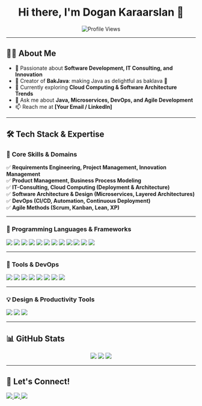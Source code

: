 <h1 align="center">Hi there, I'm Dogan Karaarslan 👋</h1>
<p align="center">
  <img src="https://komarev.com/ghpvc/?username=your-username&label=Profile%20Views&color=0e75b6&style=flat" alt="Profile Views" />
</p>

---

## 👨‍💻 **About Me**  
- 🚀 Passionate about **Software Development, IT Consulting, and Innovation**  
- 🎨 Creator of **BakJava**: making Java as delightful as baklava 🍯  
- 🌱 Currently exploring **Cloud Computing & Software Architecture Trends**  
- 💬 Ask me about **Java, Microservices, DevOps, and Agile Development**  
- 📫 Reach me at **[Your Email / LinkedIn]**  

---

## 🛠️ **Tech Stack & Expertise**  

### 🎯 **Core Skills & Domains**  
✅ **Requirements Engineering, Project Management, Innovation Management**  
✅ **Product Management, Business Process Modeling**  
✅ **IT-Consulting, Cloud Computing (Deployment & Architecture)**  
✅ **Software Architecture & Design (Microservices, Layered Architectures)**  
✅ **DevOps (CI/CD, Automation, Continuous Deployment)**  
✅ **Agile Methods (Scrum, Kanban, Lean, XP)**  

---

### 🚀 **Programming Languages & Frameworks**  
<p>
  <img src="https://img.shields.io/badge/Java-ED8B00?style=for-the-badge&logo=java&logoColor=white" />
  <img src="https://img.shields.io/badge/JavaScript-F7DF1E?style=for-the-badge&logo=javascript&logoColor=black" />
  <img src="https://img.shields.io/badge/TypeScript-007ACC?style=for-the-badge&logo=typescript&logoColor=white" />
  <img src="https://img.shields.io/badge/Angular-DD0031?style=for-the-badge&logo=angular&logoColor=white" />
  <img src="https://img.shields.io/badge/React-61DAFB?style=for-the-badge&logo=react&logoColor=black" />
  <img src="https://img.shields.io/badge/Spring%20Boot-6DB33F?style=for-the-badge&logo=spring-boot&logoColor=white" />
  <img src="https://img.shields.io/badge/SQL-4479A1?style=for-the-badge&logo=mysql&logoColor=white" />
  <img src="https://img.shields.io/badge/NoSQL-47A248?style=for-the-badge&logo=mongodb&logoColor=white" />
  <img src="https://img.shields.io/badge/UML-4A90E2?style=for-the-badge&logo=uml&logoColor=white" />
  <img src="https://img.shields.io/badge/R-276DC3?style=for-the-badge&logo=r&logoColor=white" />
  <img src="https://img.shields.io/badge/Matlab-EF8B00?style=for-the-badge&logo=mathworks&logoColor=white" />
  <img src="https://img.shields.io/badge/XML-FF6600?style=for-the-badge&logo=xml&logoColor=white" />
</p>

---

### 🔧 **Tools & DevOps**  
<p>
  <img src="https://img.shields.io/badge/Docker-2496ED?style=for-the-badge&logo=docker&logoColor=white" />
  <img src="https://img.shields.io/badge/Git-F05032?style=for-the-badge&logo=git&logoColor=white" />
  <img src="https://img.shields.io/badge/GitHub-181717?style=for-the-badge&logo=github&logoColor=white" />
  <img src="https://img.shields.io/badge/GitLab-FC6D26?style=for-the-badge&logo=gitlab&logoColor=white" />
  <img src="https://img.shields.io/badge/GitHub%20Actions-2088FF?style=for-the-badge&logo=github-actions&logoColor=white" />
  <img src="https://img.shields.io/badge/Ansible-EE0000?style=for-the-badge&logo=ansible&logoColor=white" />
  <img src="https://img.shields.io/badge/JUnit-25A162?style=for-the-badge&logo=junit&logoColor=white" />
  <img src="https://img.shields.io/badge/Selenium-43B02A?style=for-the-badge&logo=selenium&logoColor=white" />
</p>

---

### 💡 **Design & Productivity Tools**  
<p>
  <img src="https://img.shields.io/badge/Adobe%20Creative%20Cloud-DA1F26?style=for-the-badge&logo=adobe-creative-cloud&logoColor=white" />
  <img src="https://img.shields.io/badge/Figma-F24E1E?style=for-the-badge&logo=figma&logoColor=white" />
  <img src="https://img.shields.io/badge/Microsoft%20Office-D83B01?style=for-the-badge&logo=microsoft-office&logoColor=white" />
</p>

---

## 📊 **GitHub Stats**
<p align="center">
  <img src="https://github-readme-stats.vercel.app/api?username=your-username&show_icons=true&theme=tokyonight" />
  <img src="https://github-readme-streak-stats.herokuapp.com/?user=your-username&theme=tokyonight" />
  <img src="https://github-readme-stats.vercel.app/api/top-langs/?username=your-username&layout=compact&theme=tokyonight" />
</p>

---

## 🎯 **Let's Connect!**
<p>
  <a href="https://linkedin.com/in/your-profile" target="_blank">
    <img src="https://img.shields.io/badge/LinkedIn-0A66C2?style=for-the-badge&logo=linkedin&logoColor=white" />
  </a>
  <a href="mailto:your.email@example.com">
    <img src="https://img.shields.io/badge/Email-D14836?style=for-the-badge&logo=gmail&logoColor=white" />
  </a>
  <a href="https://your-website.com">
    <img src="https://img.shields.io/badge/Website-000000?style=for-the-badge&logo=vercel&logoColor=white" />
  </a>
</p>
